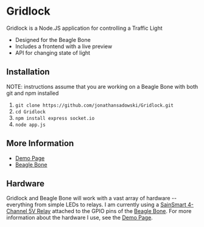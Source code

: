 Gridlock
=========

Gridlock is a Node.JS application for controlling a Traffic Light

  - Designed for the Beagle Bone
  - Includes a frontend with a live preview
  - API for changing state of light

Installation
--------------

NOTE: instructions assume that you are working on a Beagle Bone with both git and npm installed

1. `git clone https://github.com/jonathansadowski/Gridlock.git`
2. `cd Gridlock`
3. `npm install express socket.io`
4. `node app.js`

More Information
--------------
  - [Demo Page]
  - [Beagle Bone]

Hardware
--------------
Gridlock and Beagle Bone will work with a vast array of hardware -- everything from simple LEDs to relays.  I am currently using a [SainSmart 4-Channel 5V Relay] attached to the GPIO pins of the [Beagle Bone].  For more information about the hardware I use, see the [Demo Page].

  [Demo Page]: http://jonathansadowski.com/projects/Gridlock
  [Beagle Bone]: http://beagleboard.org/bone
  [SainSmart 4-Channel 5V Relay]: http://amzn.to/5VRelay
  


